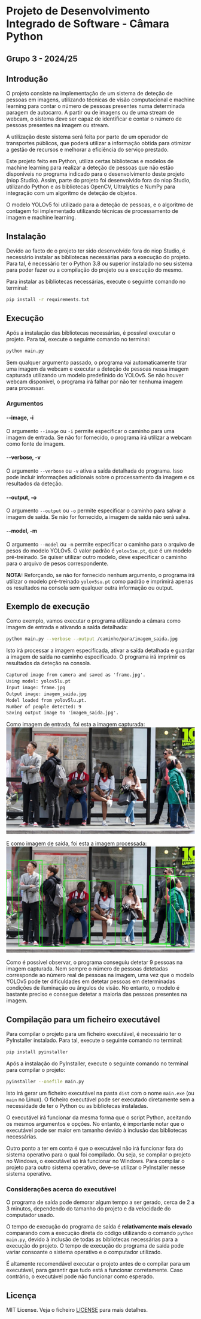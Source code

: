 # Projeto de Desenvolvimento Integrado de Software - Câmara Python
## Grupo 3 - 2024/25

## Introdução

O projeto consiste na implementação de um sistema de deteção de pessoas em imagens, utilizando técnicas de visão computacional e machine learning para contar o número de pessoas presentes numa determinada paragem de autocarro. A partir ou de imagens ou de uma stream de webcam, o sistema deve ser capaz de identificar e contar o número de pessoas presentes na imagem ou stream.

A utilização deste sistema será feita por parte de um operador de transportes públicos, que poderá utilizar a informação obtida para otimizar a gestão de recursos e melhorar a eficiência do serviço prestado.

Este projeto feito em Python, utiliza certas bibliotecas e modelos de machine learning para realizar a deteção de pessoas que não estão disponíveis no programa indicado para o desenvolvimento deste projeto (niop Studio). Assim, parte do projeto foi desenvolvido fora do niop Studio, utilizando Python e as bibliotecas OpenCV, Ultralytics e NumPy para integração com um algoritmo de deteção de objetos. 

O modelo YOLOv5 foi utilizado para a deteção de pessoas, e o algoritmo de contagem foi implementado utilizando técnicas de processamento de imagem e machine learning.

## Instalação

Devido ao facto de o projeto ter sido desenvolvido fora do niop Studio, é necessário instalar as bibliotecas necessárias para a execução do projeto. Para tal, é necessário ter o Python 3.8 ou superior instalado no seu sistema para poder fazer ou a compilação do projeto ou a execução do mesmo. 

Para instalar as bibliotecas necessárias, execute o seguinte comando no terminal:
```bash
pip install -r requirements.txt
```

## Execução

Após a instalação das bibliotecas necessárias, é possível executar o projeto. Para tal, execute o seguinte comando no terminal:
```bash
python main.py
```

Sem qualquer argumento passado, o programa vai automaticamente tirar uma imagem da webcam e executar a deteção de pessoas nessa imagem capturada utilizando um modelo predefinido do YOLOv5. Se não houver webcam disponível, o programa irá falhar por não ter nenhuma imagem para processar.

### Argumentos

#### --image, -i

O argumento `--image` ou `-i` permite especificar o caminho para uma imagem de entrada. Se não for fornecido, o programa irá utilizar a webcam como fonte de imagem.
#### --verbose, -v

O argumento `--verbose` ou `-v` ativa a saída detalhada do programa. Isso pode incluir informações adicionais sobre o processamento da imagem e os resultados da deteção.
#### --output, -o

O argumento `--output` ou `-o` permite especificar o caminho para salvar a imagem de saída. Se não for fornecido, a imagem de saída não será salva.
#### --model, -m

O argumento `--model` ou `-m` permite especificar o caminho para o arquivo de pesos do modelo YOLOv5. O valor padrão é `yolov5su.pt`, que é um modelo pré-treinado. Se quiser utilizar outro modelo, deve especificar o caminho para o arquivo de pesos correspondente.

**NOTA:** Reforçando, se não for fornecido nenhum argumento, o programa irá utilizar o modelo pré-treinado `yolov5su.pt` como padrão e imprimirá apenas os resultados na consola sem qualquer outra informação ou output.

## Exemplo de execução

Como exemplo, vamos executar o programa utilizando a câmara como imagem de entrada e ativando a saída detalhada:
```bash
python main.py --verbose --output /caminho/para/imagem_saida.jpg
```
Isto irá processar a imagem especificada, ativar a saída detalhada e guardar a imagem de saída no caminho especificado. O programa irá imprimir os resultados da deteção na consola.
```txt
Captured image from camera and saved as 'frame.jpg'.
Using model: yolov5lu.pt
Input image: frame.jpg
Output image: imagem_saida.jpg
Model loaded from yolov5lu.pt.
Number of people detected: 9
Saving output image to 'imagem_saida.jpg'.
```

Como imagem de entrada, foi esta a imagem capturada:
![](assets/image.jpg)

E como imagem de saída, foi esta a imagem processada:
![](assets/image_out.jpg)

Como é possível observar, o programa conseguiu detetar 9 pessoas na imagem capturada. Nem sempre o número de pessoas detetadas corresponde ao número real de pessoas na imagem, uma vez que o modelo YOLOv5 pode ter dificuldades em detetar pessoas em determinadas condições de iluminação ou ângulos de visão. No entanto, o modelo é bastante preciso e consegue detetar a maioria das pessoas presentes na imagem.

## Compilação para um ficheiro executável

Para compilar o projeto para um ficheiro executável, é necessário ter o PyInstaller instalado. Para tal, execute o seguinte comando no terminal:
```bash
pip install pyinstaller
```

Após a instalação do PyInstaller, execute o seguinte comando no terminal para compilar o projeto:
```bash
pyinstaller --onefile main.py
```

Isto irá gerar um ficheiro executável na pasta `dist` com o nome `main.exe` (ou `main` no Linux). O ficheiro executável pode ser executado diretamente sem a necessidade de ter o Python ou as bibliotecas instaladas.

O executável irá funcionar da mesma forma que o script Python, aceitando os mesmos argumentos e opções. No entanto, é importante notar que o executável pode ser maior em tamanho devido à inclusão das bibliotecas necessárias.

Outro ponto a ter em conta é que o executável não irá funcionar fora do sistema operativo para o qual foi compilado. Ou seja, se compilar o projeto no Windows, o executável só irá funcionar no Windows. Para compilar o projeto para outro sistema operativo, deve-se utilizar o PyInstaller nesse sistema operativo.

### Considerações acerca do executável

O programa de saída pode demorar algum tempo a ser gerado, cerca de 2 a 3 minutos, dependendo do tamanho do projeto e da velocidade do computador usado. 

O tempo de execução do programa de saída é **relativamente mais elevado** comparando com a execução direta do código utilizando o comando `python main.py`, devido à inclusão de todas as bibliotecas necessárias para a execução do projeto. O tempo de execução do programa de saída pode variar consoante o sistema operativo e o computador utilizado.

É altamente recomendável executar o projeto antes de o compilar para um executável, para garantir que tudo está a funcionar corretamente. Caso contrário, o executável pode não funcionar como esperado.

## Licença

MIT License. Veja o ficheiro [LICENSE](LICENSE) para mais detalhes.